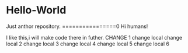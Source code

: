 # Hello-World
Just anthor repository.
================0
Hi humans!

I like this,i will make code there in futher.
CHANGE 1
change local
change local 2
change local 3
change local 4
change local 5
change local 6

